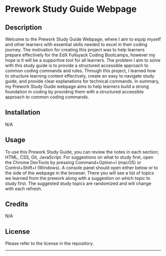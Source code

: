 # Prework Study Guide Webpage

## Description
Welcome to the Prework Study Guide Webpage, where I aim to equip myself and other learners with essential skills needed to excel in their coding journey.
The motivation for creating this project was to help learners prepare effectively for the EdX Fullsyack Coding Bootcamps, however my hope is it will be a supportive tool for all learners.
The problem I aim to solve with this study guide is to provide a structured accessible approach to common coding commands and rules. 
Through this project, I learned how to structure learning content effectively, create an easy to navigate study guide, and provide clear explanations for technical commands. 
In summary, my Prework Study Guide webpage aims to help learners build a strong foundation in coding by providing them with a structured accessible approach to common coding commands.  

## Installation
N/A

## Usage
To use this Prework Study Guide, you can review the notes in each section; HTML, CSS, Git, JavaScript. For suggestions on what to study first, open the Chrome DevTools by pressing Command+Option+I (macOS) or Control+Shift+I (Windows). A console panel should open either below or to the side of the webpage in the browser. There you will see a list of topics we learned from the prework along with a suggestion on which topic to study first. The suggested study topics are randomized and will change with each refresh.

## Credits
N/A

## License
Please refer to the license in the repository.

---

